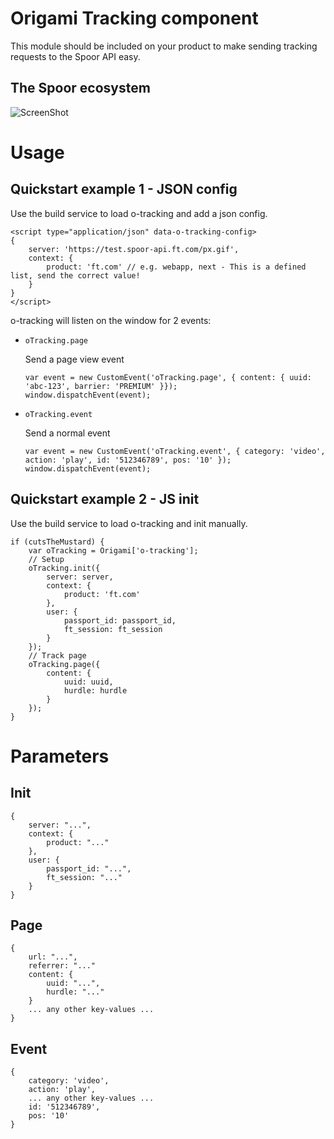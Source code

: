 # Origami Tracking component

This module should be included on your product to make sending tracking requests to the Spoor API easy.

## The Spoor ecosystem
![ScreenShot](https://rawgit.com/Financial-Times/o-tracking/master/resources/images/ngda-system-design.svg)

# Usage

## Quickstart example 1 - JSON config

Use the build service to load o-tracking and add a json config.

```
<script type="application/json" data-o-tracking-config>
{
    server: 'https://test.spoor-api.ft.com/px.gif',
    context: {
        product: 'ft.com' // e.g. webapp, next - This is a defined list, send the correct value!
    }
}
</script>
```

o-tracking will listen on the window for 2 events:

- `oTracking.page`
    
    Send a page view event

    ```
    var event = new CustomEvent('oTracking.page', { content: { uuid: 'abc-123', barrier: 'PREMIUM' }});
    window.dispatchEvent(event);
    ```
- `oTracking.event`
    
    Send a normal event  

    ```
    var event = new CustomEvent('oTracking.event', { category: 'video', action: 'play', id: '512346789', pos: '10' });
    window.dispatchEvent(event);
    ```

## Quickstart example 2 - JS init

Use the build service to load o-tracking and init manually.

```
if (cutsTheMustard) {
    var oTracking = Origami['o-tracking'];
    // Setup
    oTracking.init({
        server: server,
        context: {
            product: 'ft.com'
        },
        user: {
            passport_id: passport_id,
            ft_session: ft_session
        }
    });
    // Track page
    oTracking.page({
        content: {
            uuid: uuid,
            hurdle: hurdle
        }
    });
}
```

# Parameters

## Init
```
{
    server: "...",
    context: {
        product: "..."
    },
    user: {
        passport_id: "...",
        ft_session: "..."
    }
}
```

## Page
```
{
    url: "...",
    referrer: "..."
    content: {
        uuid: "...",
        hurdle: "..."
    }
    ... any other key-values ...
}
```

## Event
```
{
    category: 'video',
    action: 'play',
    ... any other key-values ...  
    id: '512346789',
    pos: '10'
}
```
